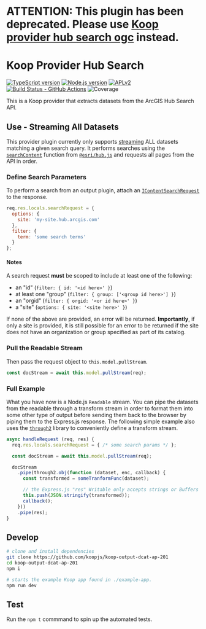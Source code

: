 # ATTENTION: This plugin has been deprecated. Please use [Koop provider hub search ogc](https://github.com/koopjs/koop-provider-hub-search-ogc) instead.

# Koop Provider Hub Search

[![TypeScript version][ts-badge]][typescript-4-3]
[![Node.js version][nodejs-badge]][nodejs]
[![APLv2][license-badge]][license]
[![Build Status - GitHub Actions][gha-badge]][gha-ci]
![Coverage](./coverage.svg)

This is a Koop provider that extracts datasets from the ArcGIS Hub Search API.

## Use - Streaming All Datasets
This provider plugin currently only supports [streaming](https://nodejs.org/api/stream.html#stream_readable_streams) ALL datasets matching a given search query. It performs searches using the [`searchContent`](https://esri.github.io/hub.js/api/search/searchContent/) function from [`@esri/hub.js`](https://esri.github.io/hub.js/) and requests all pages from the API in order.

### Define Search Parameters
To perform a search from an output plugin, attach an [`IContentSearchRequest`](https://esri.github.io/hub.js/api/search/IContentSearchRequest/) to the response.
```js
req.res.locals.searchRequest = {
  options: {
    site: 'my-site.hub.arcgis.com'
  },
  filter: {
    term: 'some search terms'
  }
};
```

#### Notes
A search request **must** be scoped to include at least one of the following:
- an "id" (`filter: { id: '<id here>' }`)
- at least one "group" (`filter: { group: ['<group id here>'] }`)
- an "orgid" (`filter: { orgid: '<or id here>' }`)
- a "site" (`options: { site: '<site here>' }`)

If none of the above are provided, an error will be returned. **Importantly**, if only a site is provided, it is still possible for an error to be returned if the site does not have an organization or group specified as part of its catalog.

### Pull the Readable Stream
Then pass the request object to `this.model.pullStream`.
```js
const docStream = await this.model.pullStream(req);
```

### Full Example
What you have now is a Node.js `Readable` stream. You can pipe the datasets from the readable through a transform stream in order to format them into some other type of output before sending them back to the browser by piping them to the Express.js response. The following simple example also uses the [`through2`](https://www.npmjs.com/package/through2) library to conveniently define a transform stream.

```js
async handleRequest (req, res) {
  req.res.locals.searchRequest = { /* some search params */ };

  const docStream = await this.model.pullStream(req);

  docStream
    .pipe(through2.obj(function (dataset, enc, callback) {
      const transformed = someTranformFunc(dataset);

      // the Express.js "res" Writable only accepts strings or Buffers
      this.push(JSON.stringify(transformed));
      callback();
    }))
    .pipe(res);
}
```

## Develop
```sh
# clone and install dependencies
git clone https://github.com/koopjs/koop-output-dcat-ap-201
cd koop-output-dcat-ap-201
npm i

# starts the example Koop app found in ./example-app.
npm run dev
```

## Test
Run the `npm t` commmand to spin up the automated tests.



[ts-badge]: https://img.shields.io/badge/TypeScript-4.3-blue.svg
[nodejs-badge]: https://img.shields.io/badge/Node.js->=%2014.16-blue.svg
[nodejs]: https://nodejs.org/dist/latest-v14.x/docs/api/
[gha-badge]: https://github.com/koopjs/koop-provider-hub-search/actions/workflows/nodejs.yml/badge.svg
[gha-ci]: https://github.com/koopjs/koop-provider-hub-search/actions/workflows/nodejs.yml
[typescript]: https://www.typescriptlang.org/
[typescript-4-3]: https://www.typescriptlang.org/docs/handbook/release-notes/typescript-4-3.html
[license-badge]: https://img.shields.io/badge/license-APLv2-blue.svg
[license]: https://github.com/koopjs/koop-provider-hub-search/blob/main/LICENSE
